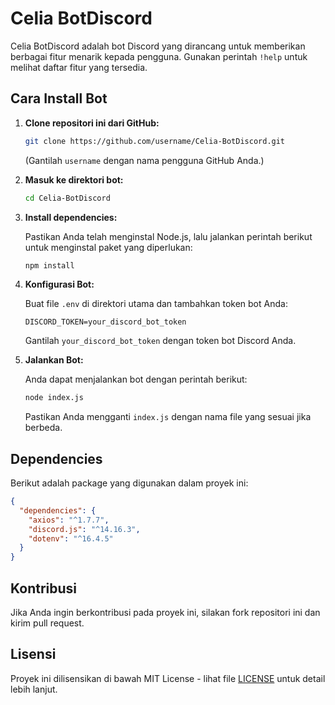 # Celia BotDiscord

Celia BotDiscord adalah bot Discord yang dirancang untuk memberikan berbagai fitur menarik kepada pengguna. Gunakan perintah `!help` untuk melihat daftar fitur yang tersedia.

## Cara Install Bot

1. **Clone repositori ini dari GitHub:**

   ```bash
   git clone https://github.com/username/Celia-BotDiscord.git
   ```

   (Gantilah `username` dengan nama pengguna GitHub Anda.)

2. **Masuk ke direktori bot:**

   ```bash
   cd Celia-BotDiscord
   ```

3. **Install dependencies:**

   Pastikan Anda telah menginstal Node.js, lalu jalankan perintah berikut untuk menginstal paket yang diperlukan:

   ```bash
   npm install
   ```

4. **Konfigurasi Bot:**

   Buat file `.env` di direktori utama dan tambahkan token bot Anda:

   ```plaintext
   DISCORD_TOKEN=your_discord_bot_token
   ```

   Gantilah `your_discord_bot_token` dengan token bot Discord Anda.

5. **Jalankan Bot:**

   Anda dapat menjalankan bot dengan perintah berikut:

   ```bash
   node index.js
   ```

   Pastikan Anda mengganti `index.js` dengan nama file yang sesuai jika berbeda.

## Dependencies

Berikut adalah package yang digunakan dalam proyek ini:

```json
{
  "dependencies": {
    "axios": "^1.7.7",
    "discord.js": "^14.16.3",
    "dotenv": "^16.4.5"
  }
}
```

## Kontribusi

Jika Anda ingin berkontribusi pada proyek ini, silakan fork repositori ini dan kirim pull request.

## Lisensi

Proyek ini dilisensikan di bawah MIT License - lihat file [LICENSE](LICENSE) untuk detail lebih lanjut.
